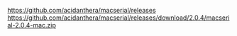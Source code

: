 https://github.com/acidanthera/macserial/releases
https://github.com/acidanthera/macserial/releases/download/2.0.4/macserial-2.0.4-mac.zip

